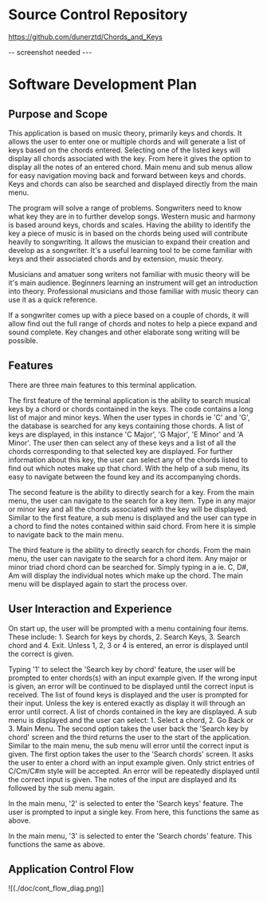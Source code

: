 # Source Control Repository

https://github.com/dunerztd/Chords_and_Keys

-- screenshot needed ---

# Software Development Plan

## Purpose and Scope

This application is based on music theory, primarily keys and chords. It allows the user to enter one or multiple chords and will generate a list of keys based on the chords entered. Selecting one of the listed keys will display all chords associated with the key. From here it gives the option to display all the notes of an entered chord. Main menu and sub menus allow for easy navigation moving back and forward between keys and chords. Keys and chords can also be searched and displayed directly from the main menu.

The program will solve a range of problems. Songwriters need to know what key they are in to further develop songs. Western music and harmony is based around keys, chords and scales. Having the ability to identify the key a piece of music is in based on the chords being used will contribute heavily to songwriting. It allows the musician to expand their creation and develop as a songwriter. It's a useful learning tool to be come familiar with keys and their associated chords and by extension, music theory.

Musicians and amatuer song writers not familiar with music theory will be it's main audience. Beginners learning an instrument will get an introduction into theory. Professional musicians and those familiar with music theory can use it as a quick reference.

If a songwriter comes up with a piece based on a couple of chords, it will allow find out the full range of chords and notes to help a piece expand and sound complete. Key changes and other elaborate song writing will be possible.

## Features

There are three main features to this terminal application.

The first feature of the terminal application is the ability to search musical keys by a chord or chords contained in the keys. The code contains a long list of major and minor keys. When the user types in chords ie 'C' and 'G', the database is searched for any keys containing those chords. A list of keys are displayed, in this instance 'C Major', 'G Major', 'E Minor' and 'A Minor'. The user then can select any of these keys and a list of all the chords corresponding to that selected key are displayed. For further information about this key, the user can select any of the chords listed to find out which notes make up that chord. With the help of a sub menu, its easy to navigate between the found key and its accompanying chords.

The second feature is the ability to directly search for a key. From the main menu, the user can navigate to the search for a key item. Type in any major or minor key and all the chords associated with the key will be displayed. Similar to the first feature, a sub menu is displayed and the user can type in a chord to find the notes contained within said chord. From here it is simple to navigate back to the main menu.

The third feature is the ability to directly search for chords. From the main menu, the user can navigate to the search for a chord item. Any major or minor triad chord chord can be searched for. Simply typing in a ie. C, D#, Am will display the individual notes which make up the chord. The main menu will be displayed again to start the process over.

## User Interaction and Experience

On start up, the user will be prompted with a menu containing four items. These include: 1. Search for keys by chords, 2. Search Keys, 3. Search chord and 4. Exit. Unless 1, 2, 3 or 4 is entered, an error is displayed until the correct is given.

Typing '1' to select the 'Search key by chord' feature, the user will be prompted to enter chords(s) with an input example given. If the wrong input is given, an error will be continued to be displayed until the correct input is received.
The list of found keys is displayed and the user is prompted for their input. Unless the key is entered exactly as display it will through an error until correct. A list of chords contained in the key are displayed.
A sub menu is displayed and the user can select: 1. Select a chord, 2. Go Back or 3. Main Menu. The second option takes the user back the 'Search key by chord' screen and the third returns the user to the start of the application. Similar to the main menu, the sub menu will error until the correct input is given.
The first option takes the user to the 'Search chords' screen. It asks the user to enter a chord with an input example given. Only strict entries of C/Cm/C#m style will be accepted. An error will be repeatedly displayed until the correct input is given. The notes of the input are displayed and its followed by the sub menu again.

In the main menu, '2' is selected to enter the 'Search keys' feature. The user is prompted to input a single key. From here, this functions the same as above.

In the main menu, '3' is selected to enter the 'Search chords' feature. This functions the same as above.

## Application Control Flow

![(./doc/cont_flow_diag.png)]

